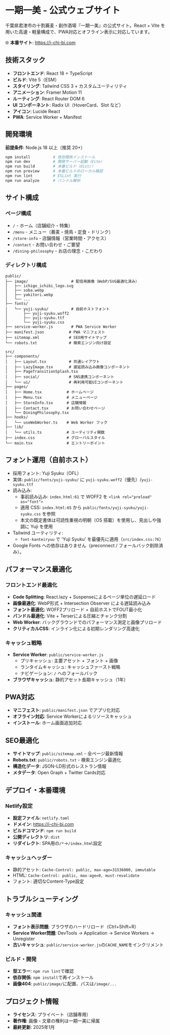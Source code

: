 # 一期一美 - 公式ウェブサイト

千葉県君津市の十割蕎麦・創作酒場『一期一美』の公式サイト。React + Vite を用いた高速・軽量構成で、PWA対応とオフライン表示に対応しています。

🌐 **本番サイト**: https://i-chi-bi.com

## 技術スタック

- **フロントエンド**: React 18 + TypeScript
- **ビルド**: Vite 5（ESM）
- **スタイリング**: Tailwind CSS 3 + カスタムユーティリティ
- **アニメーション**: Framer Motion 11
- **ルーティング**: React Router DOM 6
- **UI コンポーネント**: Radix UI（HoverCard、Slot など）
- **アイコン**: Lucide React
- **PWA**: Service Worker + Manifest

## 開発環境

**前提条件**: Node.js 18 以上（推奨 20+）

```bash
npm install          # 依存関係インストール
npm run dev          # 開発サーバー起動（Vite）
npm run build        # 本番ビルド（dist/）
npm run preview      # 本番ビルドのローカル確認
npm run lint         # ESLint 実行
npm run analyze      # バンドル解析
```

## サイト構成

### ページ構成
- `/` - ホーム（店舗紹介・特集）
- `/menu` - メニュー（蕎麦・焼鳥・定食・ドリンク）
- `/store-info` - 店舗情報（営業時間・アクセス）
- `/contact` - お問い合わせ・ご要望
- `/dining-philosophy` - お店の理念・こだわり

### ディレクトリ構成

```
public/
├── image/                   # 配信用画像（WebP/SVG最適化済み）
│   ├── ichigo_ichibi_logo.svg
│   ├── soba.webp
│   ├── yakitori.webp
│   └── ...
├── fonts/
│   └── yuji-syuku/          # 自前ホストフォント
│       ├── yuji-syuku.woff2
│       ├── yuji-syuku.ttf
│       └── yuji-syuku.css
├── service-worker.js        # PWA Service Worker
├── manifest.json           # PWA マニフェスト
├── sitemap.xml             # SEO用サイトマップ
└── robots.txt              # 検索エンジン向け設定

src/
├── components/
│   ├── Layout.tsx          # 共通レイアウト
│   ├── LazyImage.tsx       # 遅延読み込み画像コンポーネント
│   ├── PageTransitionSplash.tsx
│   ├── social/             # SNS連携コンポーネント
│   └── ui/                 # 再利用可能UIコンポーネント
├── pages/
│   ├── Home.tsx           # ホームページ
│   ├── Menu.tsx           # メニューページ
│   ├── StoreInfo.tsx      # 店舗情報
│   ├── Contact.tsx        # お問い合わせページ
│   └── DiningPhilosophy.tsx
├── hooks/
│   └── useWebWorker.ts    # Web Worker フック
├── lib/
│   └── utils.ts           # ユーティリティ関数
├── index.css              # グローバルスタイル
└── main.tsx               # エントリーポイント
```

## フォント運用（自前ホスト）

- 採用フォント: Yuji Syuku（OFL）
- 実体: `public/fonts/yuji-syuku/` に `yuji-syuku.woff2`（優先）/`yuji-syuku.ttf`
- 読み込み:
  - 事前読み込み: `index.html:61` で WOFF2 を `<link rel="preload" as="font">`
  - 適用 CSS: `index.html:65` から `public/fonts/yuji-syuku/yuji-syuku.css` を参照
  - 本文の既定書体は可読性重視の明朝（OS 搭載）を使用し、見出しや強調に Yuji を使用
- Tailwind ユーティリティ:
  - `font-kanteiryuu` で 'Yuji Syuku' を最優先に適用（`src/index.css:76`）
- Google Fonts への依存はありません（preconnect / フォールバック削除済み）。

## パフォーマンス最適化

### フロントエンド最適化
- **Code Splitting**: React.lazy + Suspenseによるページ単位の遅延ロード
- **画像最適化**: WebP形式 + Intersection Observer による遅延読み込み
- **フォント最適化**: WOFF2プリロード + 自前ホストでFOUT最小化
- **バンドル最適化**: Vite + Terserによる圧縮とチャンク分割
- **Web Worker**: バックグラウンドでのパフォーマンス測定と画像プリロード
- **クリティカルCSS**: インライン化による初期レンダリング高速化

### キャッシュ戦略
- **Service Worker**: `public/service-worker.js`
  - プリキャッシュ: 主要アセット + フォント + 画像
  - ランタイムキャッシュ: キャッシュファースト戦略
  - ナビゲーション: `/` へのフォールバック
- **ブラウザキャッシュ**: 静的アセット長期キャッシュ（1年）

## PWA対応

- **マニフェスト**: `public/manifest.json` でアプリ化対応
- **オフライン対応**: Service Workerによるリソースキャッシュ
- **インストール**: ホーム画面追加対応

## SEO最適化

- **サイトマップ**: `public/sitemap.xml` - 全ページ最新情報
- **Robots.txt**: `public/robots.txt` - 検索エンジン最適化
- **構造化データ**: JSON-LD形式のレストラン情報
- **メタデータ**: Open Graph + Twitter Cards対応

## デプロイ・本番環境

### Netlify設定
- **設定ファイル**: `netlify.toml`
- **ドメイン**: https://i-chi-bi.com
- **ビルドコマンド**: `npm run build`
- **公開ディレクトリ**: `dist`
- **リダイレクト**: SPA用の`/*`→`/index.html`設定

### キャッシュヘッダー
- 静的アセット: `Cache-Control: public, max-age=31536000, immutable`
- HTML: `Cache-Control: public, max-age=0, must-revalidate`
- フォント: 適切なContent-Type設定

## トラブルシューティング

### キャッシュ関連
- **フォント表示問題**: ブラウザのハードリロード（Ctrl+Shift+R）
- **Service Worker問題**: DevTools → Application → Service Workers → Unregister
- **古いキャッシュ**: `public/service-worker.js`の`CACHE_NAME`をインクリメント

### ビルド・開発
- **型エラー**: `npm run lint`で確認
- **依存関係**: `npm install`で再インストール
- **画像404**: `public/image/`に配置、パスは`/image/...`

## プロジェクト情報

- **ライセンス**: プライベート（店舗専用）
- **著作権**: 画像・文章の権利は一期一美に帰属
- **最終更新**: 2025年1月
